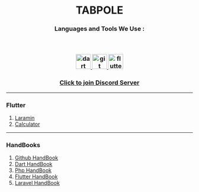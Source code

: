 <h1 align="center">
  TABPOLE
</h1>

  
<h3 align="center">Languages and Tools We Use :<h3>

<br>
  
<p align="center"> 
  <a href="https://dart.dev" target="_blank" rel="noreferrer"> 
    <img src="https://www.vectorlogo.zone/logos/dartlang/dartlang-icon.svg" alt="dart" width="40" height="40"/> 
  </a> 
    <a href="https://git-scm.com/" target="_blank" rel="noreferrer">
    <img src="https://www.vectorlogo.zone/logos/git-scm/git-scm-icon.svg" alt="git" width="40" height="40"/>
  </a>
  <a href="https://flutter.dev" target="_blank" rel="noreferrer"> 
    <img src="https://www.vectorlogo.zone/logos/flutterio/flutterio-icon.svg" alt="flutter" width="40" height="40"/> 
  </a> 
</p>


<h3 align="center">
  <a href="https://discord.gg/gqsBNxTX" target="_blank">Click to join Discord Server</a>
</h3>
  
<hr>
  
<h3> Flutter </h3>

<ol>
  <li>
    <a href="https://github.com/tabpole/laramin" target="_blank">Laramin</a>
  </li>
  <li>
    <a href="https://github.com/tabpole/calculator" target="_blank">Calculator</a>
  </li>
</ol>
  
 <hr>
 
 <h3> HandBooks </h3>

<ol>
  <li>
    <a href="https://github.com/tabpole/github-handbook" target="_blank"> Github HandBook </a>
  </li>
  <li>
    <a href="https://github.com/tabpole/dart-handbook" target="_blank"> Dart HandBook </a>
  </li>
  <li>
    <a href="https://github.com/tabpole/php-handbook" target="_blank"> Php HandBook </a>
  </li>
  <li>
    <a href="https://github.com/tabpole/flutter-handbook" target="_blank"> Flutter HandBook </a>
  </li>
  <li>
    <a href="https://github.com/tabpole/laravel-handbook" target="_blank"> Laravel HandBook </a>
  </li>
</ol>
